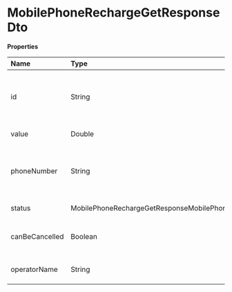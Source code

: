# MobilePhoneRechargeGetResponseDto

**Properties**

| Name           | Type                                                    | Required | Description                                          |
| :------------- | :------------------------------------------------------ | :------- | :--------------------------------------------------- |
| id             | String                                                  | ❌       | Unique identifier for cell phone recharge on Asaas   |
| value          | Double                                                  | ❌       | Recharge value                                       |
| phoneNumber    | String                                                  | ❌       | Cell phone number that was requested to be recharged |
| status         | MobilePhoneRechargeGetResponseMobilePhoneRechargeStatus | ❌       | Recharge status                                      |
| canBeCancelled | Boolean                                                 | ❌       | Whether the top-up can be canceled                   |
| operatorName   | String                                                  | ❌       | Name of cell phone operator                          |

<!-- This file was generated by liblab | https://liblab.com/ -->
